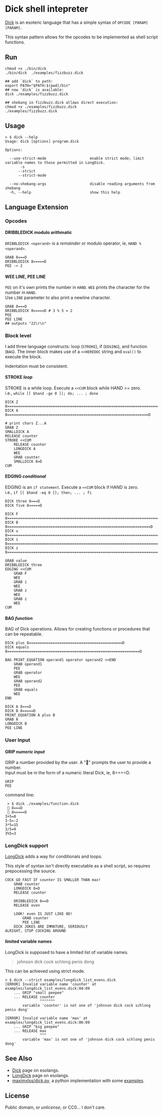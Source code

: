 # Dick shell intepreter

[Dick](https://esolangs.org/wiki/Dick) is an esoteric language that has a simple syntax of `OPCODE [PARAM] [PARAM]`.

This syntax pattern allows for the opcodes to be implemented as shell script functions.

## Run

```shell
chmod +x ./bin/dick 
./bin/dick  ./examples/fizzbuzz.dick

## add `dick` to path:
export PATH="$PATH:$(pwd)/bin"
## now `dick` is available:
dick ./examples/fizzbuzz.dick

## shebang in fizzbuzz.dick allows direct execution:
chmod +x ./examples/fizzbuzz.dick
./examples/fizzbuzz.dick
```

## Usage

```shell
> $ dick --help
Usage: dick [options] program.dick

Options:

  --use-strict-mode                    enable strict mode; limit variable names to those permitted in LongDick.
       -s
      --strict
      --strict-mode

  --no-shebang-args                    disable reading arguments from shebang
  -h, --help                           show this help
```

## Language Extension

### Opcodes

#### DRIBBLEDICK modulo arithmatic

`DRIBBLEDICK <operand>` is a _remainder_ or modulo operator, ie, `HAND % <operand>`.

```shell
GRAB 8===D
DRIBBLEDICK 8=====D
PEE -> 2
```

#### WEE LINE, PEE LINE

`PEE` on it's own prints the number in `HAND`. `WEE` prints the character for the number in `HAND`.  
Use `LINE` parameter to also print a newline character.

```shell
GRAB 8===D
DRIBBLEDICK 8=====D # 3 % 5 = 2
PEE
PEE LINE
## outputs "22\r\n"
```

### Block level
I add three language constructs: loop (`STROKE`), if (`EDGING`), and function (`BAG`).
The inner block makes use of a `<<HEREDOC` string and `eval()` to execute the block.

Indentation must be consistent.

#### STROKE _loop_

STROKE is a while loop. Execute a `<<CUM` block while HAND >= zero.  
i.e., `while [[ $hand -ge 0 ]]; do; ... ; done`


```shell
DICK Z 8==========================================================================================D
DICK A 8=================================================================D

# print chars Z...A
GRAB Z
SMALLDICK A
RELEASE counter
STROKE <<CUM
    RELEASE counter
    LONGDICK A
    WEE
    GRAB counter
    SMALLDICK 8=D
CUM
```

#### EDGING _conditional_

EDGING is an `if statement`. Execute a `<<CUM` block if HAND is zero.  
i.e., `if [[ $hand -eq 0 ]]; then; ... ; fi`

```shell
DICK three 8===D
DICK five 8=====D

DICK F 8======================================================================D
DICK B 8==================================================================D
DICK u 8=====================================================================================================================D
DICK i 8=========================================================================================================D
DICK z 8==========================================================================================================================D

GRAB value
DRIBBLEDICK three
EDGING <<CUM
    GRAB F
    WEE
    GRAB i
    WEE
    GRAB z
    WEE
    GRAB z
    WEE
CUM
```

#### BAG _function_

BAG of Dick operations.  Allows for creating functions or procedures that can be repeatable.

```shell
DICK plus 8===========================================D
DICK equals 8=============================================================D

BAG PRINT_EQUATION operand1 operator operand2 <<END
    GRAB operand1
    PEE
    GRAB operator
    WEE
    GRAB operand2
    PEE
    GRAB equals
    WEE
END

DICK A 8===D
DICK B 8=====D
PRINT_EQUATION A plus B
GRAB A
LONGDICK B
PEE LINE
```

### User Input

#### GRIP _numeric input_

GRIP a number provided by the user. A "🫳" prompts the user to provide a number.  
Input must be in the form of a numeric literal Dick, ie, 8====D.

```shell
GRIP
PEE
```

command line:
```shell
 > $ dick ./examples/function.dick
 🫳 8===D
 🫳 8=====D
3+5=8
3-5=-2
3*5=15
3/5=0
3%5=3
```

### LongDick support

[LongDick](https://esolangs.org/wiki/LongDick) adds a way for conditionals and loops.  

This style of syntax isn't directly executable as a shell script, so requires prepocessing the source.

```shell
COCK GO FAST IF counter IS SMALLER THAN max!
    GRAB counter
    LONGDICK 8=D
    RELEASE counter

    DRIBBLEDICK 8==D
    RELEASE even

    LOOK! even IS JUST LIKE 8D!
        GRAB counter
        PEE LINE
    DICK JOKES ARE IMMATURE, SERIOUSLY
ALRIGHT, STOP COCKING AROUND
```

#### limited variable names

LongDick is supposed to have a limited list of variable names.

>johnson dick cock schlong penis dong

This can be achieved using strict mode.

```shell
> $ dick --strict examples/longdick_list_evens.dick
[ERROR] Invalid variable name 'counter' at examples/longdick_list_evens.dick:04:09
    ... GRIP "small peepee"
    ... RELEASE counter
                ^^^^^^^ 
        variable 'counter' is not one of 'johnson dick cock schlong penis dong'

[ERROR] Invalid variable name 'max' at examples/longdick_list_evens.dick:06:09
    ... GRIP "big peepee"
    ... RELEASE max
                ^^^ 
        variable 'max' is not one of 'johnson dick cock schlong penis dong'
```

## See Also

- [Dick](https://esolangs.org/wiki/Dick) page on esolangs.
- [LongDick](https://esolangs.org/wiki/LongDick) page on esolangs.
- [maximxlss/dick.py](https://github.com/maximxlss/dick.py), a python implementation with some [examples](https://github.com/maximxlss/dick.py/tree/master/examples).

## License

Public domain, or _unlicense_, or CC0... I don't care.